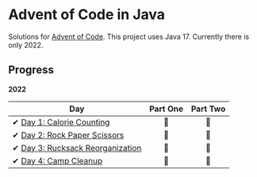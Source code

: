 # Advent of Code in Java

Solutions for [Advent of Code][aoc]. This project uses Java 17.
Currently there is only 2022.

[aoc]: https://adventofcode.com/

## Progress

**2022**

| Day                                                                                    | Part One | Part Two |
|----------------------------------------------------------------------------------------|:--------:|:--------:|
| ✔ [Day 1: Calorie Counting](src/main/java/com/maeldonnart/twentytwo/dayone)            |    🌟    |    🌟    |
| ✔ [Day 2: Rock Paper Scissors](src/main/java/com/maeldonnart/twentytwo/daytwo)         |    🌟    |    🌟    |
| ✔ [Day 3: Rucksack Reorganization](src/main/java/com/maeldonnart/twentytwo/daythree)   |    🌟    |    🌟    |
| ✔ [Day 4: Camp Cleanup](src/main/java/com/maeldonnart/twentytwo/dayfour)               |    🌟    |    🌟    |
